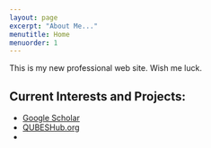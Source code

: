 ```yaml
---
layout: page
excerpt: "About Me..."
menutitle: Home
menuorder: 1
---
```


This is my new professional web site. Wish me luck.

## Current Interests and Projects:

- [Google Scholar](https://scholar.google.com/citations?user=8Fa66PQAAAAJ&hl=en)
- [QUBESHub.org](https://qubeshub.org)
- 

